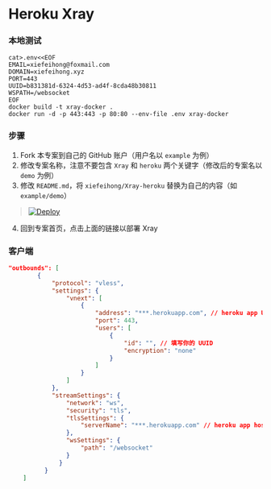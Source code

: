 # Heroku Xray

### 本地测试

```
cat>.env<<EOF
EMAIL=xiefeihong@foxmail.com
DOMAIN=xiefeihong.xyz
PORT=443
UUID=b831381d-6324-4d53-ad4f-8cda48b30811
WSPATH=/websocket
EOF
docker build -t xray-docker .
docker run -d -p 443:443 -p 80:80 --env-file .env xray-docker
```

### 步骤

 1. Fork 本专案到自己的 GitHub 账户（用户名以 `example` 为例）
 2. 修改专案名称，注意不要包含 `Xray` 和 `heroku` 两个关键字（修改后的专案名以 `demo` 为例）
 3. 修改 `README.md`，将 `xiefeihong/Xray-heroku` 替换为自己的内容（如 `example/demo`）

> [![Deploy](https://www.herokucdn.com/deploy/button.png)](https://dashboard.heroku.com/new?template=https://github.com/xiefeihong/sprou2)

 4. 回到专案首页，点击上面的链接以部署 Xray
 
 ### 客户端

```json
"outbounds": [
        {
            "protocol": "vless",
            "settings": {
                "vnext": [
                    {
                        "address": "***.herokuapp.com", // heroku app URL 或者 cloudflare worker url/ip
                        "port": 443,
                        "users": [
                            {
                                "id": "", // 填写你的 UUID
                                "encryption": "none"
                            }
                        ]
                    }
                ]
            },
            "streamSettings": {
                "network": "ws",
                "security": "tls",
                "tlsSettings": {
                    "serverName": "***.herokuapp.com" // heroku app host 或者 cloudflare worker host
                },
                "wsSettings": {
                    "path": "/websocket"
                }
              }
          }
    ]
```